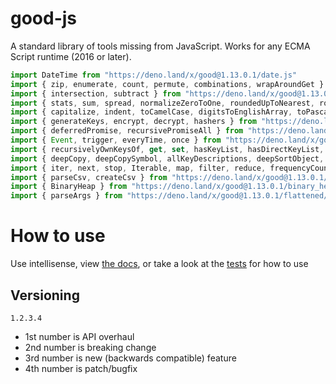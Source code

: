 # good-js

A standard library of tools missing from JavaScript. Works for any ECMA Script runtime (2016 or later).

```js
import DateTime from "https://deno.land/x/good@1.13.0.1/date.js"
import { zip, enumerate, count, permute, combinations, wrapAroundGet } from "https://deno.land/x/good@1.13.0.1/array.js"
import { intersection, subtract } from "https://deno.land/x/good@1.13.0.1/set.js"
import { stats, sum, spread, normalizeZeroToOne, roundedUpToNearest, roundedDownToNearest } from "https://deno.land/x/good@1.13.0.1/math.js"
import { capitalize, indent, toCamelCase, digitsToEnglishArray, toPascalCase, toKebabCase, toSnakeCase, toScreamingKebabCase, toScreamingSnakeCase, toRepresentation, toString, regex, findAll, iterativelyFindAll, escapeRegexMatch, escapeRegexReplace, extractFirst, isValidIdentifier, removeCommonPrefix, didYouMean } from "https://deno.land/x/good@1.13.0.1/string.js"
import { generateKeys, encrypt, decrypt, hashers } from "https://deno.land/x/good@1.13.0.1/encryption.js"
import { deferredPromise, recursivePromiseAll } from "https://deno.land/x/good@1.13.0.1/async.js"
import { Event, trigger, everyTime, once } from "https://deno.land/x/good@1.13.0.1/events.js"
import { recursivelyOwnKeysOf, get, set, hasKeyList, hasDirectKeyList, remove, merge, compareProperty, recursivelyIterateOwnKeysOf } from "https://deno.land/x/good@1.13.0.1/object.js"
import { deepCopy, deepCopySymbol, allKeyDescriptions, deepSortObject, shallowSortObject, isGeneratorObject,isAsyncIterable, isSyncIterable, isIterableTechnically, isSyncIterableObjectOrContainer, allKeys } from "https://deno.land/x/good@1.13.0.1/value.js"
import { iter, next, stop, Iterable, map, filter, reduce, frequencyCount, zip, count, enumerate, permute, combinations, slices, asyncIteratorToList, concurrentlyTransform, forkBy } from "https://deno.land/x/good@1.13.0.1/iterable.js"
import { parseCsv, createCsv } from "https://deno.land/x/good@1.13.0.1/csv.js"
import { BinaryHeap } from "https://deno.land/x/good@1.13.0.1/binary_heap.js"
import { parseArgs } from "https://deno.land/x/good@1.13.0.1/flattened/parse_args.js"
```


# How to use

Use intellisense, view [the docs](https://deno.land/x/good?doc), or take a look at the [tests](https://github.com/jeff-hykin/good-js/tree/master/tests) for how to use

## Versioning

`1.2.3.4`
- 1st number is API overhaul
- 2nd number is breaking change
- 3rd number is new (backwards compatible) feature 
- 4th number is patch/bugfix